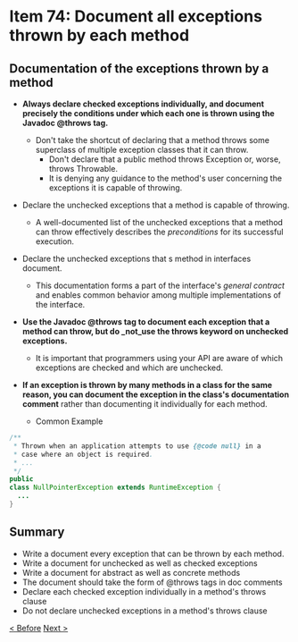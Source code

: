 # Item 74: Document all exceptions thrown by each method

## Documentation of the exceptions thrown by a method
- **Always declare checked exceptions individually, and document precisely the conditions under which each one is thrown using the Javadoc @throws tag.**
   - Don't take the shortcut of declaring that a method throws some superclass of multiple exception classes that it can throw.
      - Don't declare that a public method throws Exception or, worse, throws Throwable.
      - It is denying any guidance to the method's user concerning the exceptions it is capable of throwing.

- Declare the unchecked exceptions that a method is capable of throwing.
   - A well-documented list of the unchecked exceptions that a method can throw effectively describes the _preconditions_ for its successful execution.

- Declare the unchecked exceptions that s method in interfaces document.
   - This documentation forms a part of the interface's _general contract_ and enables common behavior among multiple implementations of the interface.

- **Use the Javadoc @throws tag to document each exception that a method can throw, but do _not_use the throws keyword on unchecked exceptions.**
   - It is important that programmers using your API are aware of which exceptions are checked and which are unchecked.

- **If an exception is thrown by many methods in a class for the same reason, you can document the exception in the class's documentation comment** rather than documenting it individually for each method.
   - Common Example

``` java
/**
 * Thrown when an application attempts to use {@code null} in a
 * case where an object is required.
 * ...
 */
public
class NullPointerException extends RuntimeException {
  ...
}
```

## Summary
- Write a document every exception that can be thrown by each method.
- Write a document for unchecked as well as checked exceptions
- Write a document for abstract as well as concrete methods
- The document should take the form of @throws tags in doc comments
- Declare each checked exception individually in a method's throws clause
- Do not declare unchecked exceptions in a method's throws clause


[< Before](http://gitlab.coupang.net/allie/effective-java/blob/master/10_exceptions/item_73_throw_exceptions_appropriate_to_the_abstractions.md)
[Next >](http://gitlab.coupang.net/allie/effective-java/blob/master/10_exceptions/item_75_include_failure-capture_information_indetail_messages.md)